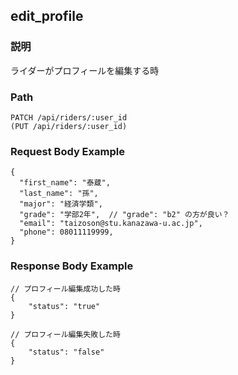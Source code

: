 ## edit_profile

### 説明
ライダーがプロフィールを編集する時

### Path
```
PATCH /api/riders/:user_id
(PUT /api/riders/:user_id)
```

### Request Body Example
```
{
  "first_name": "泰蔵",
  "last_name": "孫",
  "major": "経済学類",
  "grade": "学部2年",  // "grade": "b2" の方が良い？
  "email": "taizoson@stu.kanazawa-u.ac.jp",
  "phone": 08011119999,
}
```

### Response Body Example
```
// プロフィール編集成功した時
{
    "status": "true"
}

// プロフィール編集失敗した時
{
    "status": "false"
}
```
